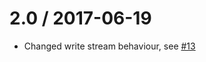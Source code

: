 # 2.0 / 2017-06-19

- Changed write stream behaviour, see [#13](https://github.com/jb55/s3-blob-store/pull/13)
